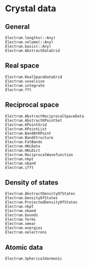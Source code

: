 # Crystal data

## General
```@docs
Electrum.lengths(::Any)
Electrum.volume(::Any)
Electrum.basis(::Any)
Electrum.AbstractDataGrid
```

## Real space
```@docs
Electrum.RealSpaceDataGrid
Electrum.voxelsize
Electrum.integrate
Electrum.fft
```

## Reciprocal space
```@docs
Electrum.AbstractReciprocalSpaceData
Electrum.AbstractKPointSet
Electrum.KPointGrid
Electrum.KPointList
Electrum.BandAtKPoint
Electrum.BandStructure
Electrum.FatBands
Electrum.HKLData
Electrum.HKLDict
Electrum.ReciprocalWavefunction
Electrum.nkpt
Electrum.nband
Electrum.ifft
```

## Density of states
```@docs
Electrum.AbstractDensityOfStates
Electrum.DensityOfStates
Electrum.ProjectedDensityOfStates
Electrum.nkpt
Electrum.nband
Electrum.bounds
Electrum.fermi
Electrum.smear
Electrum.energies
Electrum.nelectrons
```

## Atomic data
```@docs
Electrum.SphericalHarmonic
```
